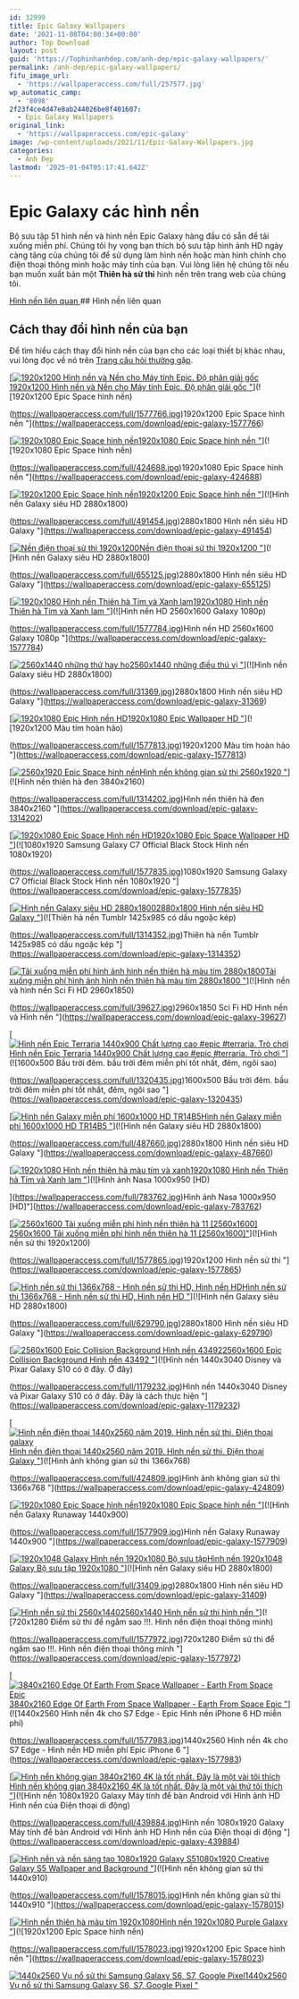 ```yaml
---
id: 32999
title: Epic Galaxy Wallpapers
date: '2021-11-08T04:00:34+00:00'
author: Top Download
layout: post
guid: 'https://Tophinhanhdep.com/anh-dep/epic-galaxy-wallpapers/'
permalink: /anh-dep/epic-galaxy-wallpapers/
fifu_image_url:
  - 'https://wallpaperaccess.com/full/257577.jpg'
wp_automatic_camp:
  - '8098'
2f23f4ce4d47e8ab244026be8f401607:
  - Epic Galaxy Wallpapers
original_link:
  - 'https://wallpaperaccess.com/epic-galaxy'
image: /wp-content/uploads/2021/11/Epic-Galaxy-Wallpapers.jpg
categories:
  - Ảnh Đẹp
lastmod: '2025-01-04T05:17:41.642Z'
---
```

# Epic Galaxy các hình nền

Bộ sưu tập 51 hình nền và hình nền Epic Galaxy hàng đầu có sẵn để tải xuống miễn phí. Chúng tôi hy vọng bạn thích bộ sưu tập hình ảnh HD ngày càng tăng của chúng tôi để sử dụng làm hình nền hoặc màn hình chính cho điện thoại thông minh hoặc máy tính của bạn. Vui lòng liên hệ chúng tôi nếu bạn muốn xuất bản một **Thiên hà sử thi** hình nền trên trang web của chúng tôi.

[Hình nền liên quan ](#related) ## Hình nền liên quan

## Cách thay đổi hình nền của bạn

Để tìm hiểu cách thay đổi hình nền của bạn cho các loại thiết bị khác nhau, vui lòng đọc về nó trên [Trang câu hỏi thường gặp](https://tophinhanhdep.com/faq/).

  
[[![1920x1200 Hình nền và Nền cho Máy tính Epic.  Độ phân giải gốc](https://wallpaperaccess.com/full/257577.jpg)1920x1200 Hình nền và Nền cho Máy tính Epic. Độ phân giải gốc "](https://wallpaperaccess.com/download/epic-galaxy-257577)](![1920x1200 Epic Space hình nền)

(https://wallpaperaccess.com/full/1577766.jpg)1920x1200 Epic Space hình nền "](https://wallpaperaccess.com/download/epic-galaxy-1577766)

[[![1920x1080 Epic Space hình nền](https://wallpaperaccess.com/full/1246743.jpg)1920x1080 Epic Space hình nền "](https://wallpaperaccess.com/download/epic-galaxy-1246743)](![1920x1080 Epic Space hình nền)

(https://wallpaperaccess.com/full/424688.jpg)1920x1080 Epic Space hình nền "](https://wallpaperaccess.com/download/epic-galaxy-424688)

[[![1920x1200 Epic Space hình nền](https://wallpaperaccess.com/full/1577773.jpg)1920x1200 Epic Space hình nền "](https://wallpaperaccess.com/download/epic-galaxy-1577773)](![Hình nền Galaxy siêu HD 2880x1800)

(https://wallpaperaccess.com/full/491454.jpg)2880x1800 Hình nền siêu HD Galaxy "](https://wallpaperaccess.com/download/epic-galaxy-491454)

[[![Nền điện thoại sử thi 1920x1200](https://wallpaperaccess.com/full/1577776.jpg)Nền điện thoại sử thi 1920x1200 "](https://wallpaperaccess.com/download/epic-galaxy-1577776)](![Hình nền Galaxy siêu HD 2880x1800)

(https://wallpaperaccess.com/full/655125.jpg)2880x1800 Hình nền siêu HD Galaxy "](https://wallpaperaccess.com/download/epic-galaxy-655125)

[[![1920x1080 Hình nền Thiên hà Tím và Xanh lam](https://wallpaperaccess.com/full/439759.jpg)1920x1080 Hình nền Thiên hà Tím và Xanh lam "](https://wallpaperaccess.com/download/epic-galaxy-439759)](![Hình nền HD 2560x1600 Galaxy 1080p)

(https://wallpaperaccess.com/full/1577784.jpg)Hình nền HD 2560x1600 Galaxy 1080p "](https://wallpaperaccess.com/download/epic-galaxy-1577784)

[[![2560x1440 những thứ hay ho](https://wallpaperaccess.com/full/1577803.jpg)2560x1440 những điều thú vị "](https://wallpaperaccess.com/download/epic-galaxy-1577803)](![Hình nền Galaxy siêu HD 2880x1800)

(https://wallpaperaccess.com/full/31369.jpg)2880x1800 Hình nền siêu HD Galaxy "](https://wallpaperaccess.com/download/epic-galaxy-31369)

[[![1920x1080 Epic Hình nền HD](https://wallpaperaccess.com/full/1577809.jpg)1920x1080 Epic Wallpaper HD "](https://wallpaperaccess.com/download/epic-galaxy-1577809)](![1920x1200 Màu tím hoàn hảo)

(https://wallpaperaccess.com/full/1577813.jpg)1920x1200 Màu tím hoàn hảo "](https://wallpaperaccess.com/download/epic-galaxy-1577813)

[[![2560x1920 Epic Space hình nền](https://wallpaperaccess.com/full/1577815.jpg)Hình nền không gian sử thi 2560x1920 "](https://wallpaperaccess.com/download/epic-galaxy-1577815)](![Hình nền thiên hà đen 3840x2160)

(https://wallpaperaccess.com/full/1314202.jpg)Hình nền thiên hà đen 3840x2160 "](https://wallpaperaccess.com/download/epic-galaxy-1314202)

[[![1920x1080 Epic Space Hình nền HD](https://wallpaperaccess.com/full/1577834.jpg)1920x1080 Epic Space Wallpaper HD "](https://wallpaperaccess.com/download/epic-galaxy-1577834)](![1080x1920 Samsung Galaxy C7 Official Black Stock Hình nền 1080x1920)

(https://wallpaperaccess.com/full/1577835.jpg)1080x1920 Samsung Galaxy C7 Official Black Stock Hình nền 1080x1920 "](https://wallpaperaccess.com/download/epic-galaxy-1577835)

[[![Hình nền Galaxy siêu HD 2880x1800](https://wallpaperaccess.com/full/85257.jpg)2880x1800 Hình nền siêu HD Galaxy "](https://wallpaperaccess.com/download/epic-galaxy-85257)](![Thiên hà nền Tumblr 1425x985 có dấu ngoặc kép)

(https://wallpaperaccess.com/full/1314352.jpg)Thiên hà nền Tumblr 1425x985 có dấu ngoặc kép "](https://wallpaperaccess.com/download/epic-galaxy-1314352)

[[![Tải xuống miễn phí hình ảnh hình nền thiên hà màu tím 2880x1800](https://wallpaperaccess.com/full/439764.jpg)Tải xuống miễn phí hình ảnh hình nền thiên hà màu tím 2880x1800 "](https://wallpaperaccess.com/download/epic-galaxy-439764)](![Hình nền và hình nền Sci Fi HD 2960x1850)

(https://wallpaperaccess.com/full/39627.jpg)2960x1850 Sci Fi HD Hình nền và Hình nền "](https://wallpaperaccess.com/download/epic-galaxy-39627)

[[![Hình nền Epic Terraria 1440x900 Chất lượng cao #epic #terraria.  Trò chơi](https://wallpaperaccess.com/full/1577846.jpg)Hình nền Epic Terraria 1440x900 Chất lượng cao #epic #terraria. Trò chơi "](https://wallpaperaccess.com/download/epic-galaxy-1577846)](![1600x500 Bầu trời đêm.  bầu trời đêm miễn phí tốt nhất, đêm, ngôi sao)

(https://wallpaperaccess.com/full/1320435.jpg)1600x500 Bầu trời đêm. bầu trời đêm miễn phí tốt nhất, đêm, ngôi sao "](https://wallpaperaccess.com/download/epic-galaxy-1320435)

[[![Hình nền Galaxy miễn phí 1600x1000 HD TR14B5](https://wallpaperaccess.com/full/1276944.jpg)Hình nền Galaxy miễn phí 1600x1000 HD TR14B5 "](https://wallpaperaccess.com/download/epic-galaxy-1276944)](![Hình nền Galaxy siêu HD 2880x1800)

(https://wallpaperaccess.com/full/487660.jpg)2880x1800 Hình nền siêu HD Galaxy "](https://wallpaperaccess.com/download/epic-galaxy-487660)

[[![1920x1080 Hình nền thiên hà màu tím và xanh](https://wallpaperaccess.com/full/1577855.jpg)1920x1080 Hình nền Thiên hà Tím và Xanh lam "](https://wallpaperaccess.com/download/epic-galaxy-1577855)](![Hình ảnh Nasa 1000x950 [HD)

](https://wallpaperaccess.com/full/783762.jpg)Hình ảnh Nasa 1000x950 \[HD\]"](https://wallpaperaccess.com/download/epic-galaxy-783762)

[[![2560x1600 Tải xuống miễn phí hình nền thiên hà 11 [2560x1600]](https://wallpaperaccess.com/full/1577861.jpg)2560x1600 Tải xuống miễn phí hình nền thiên hà 11 \[2560x1600\]"](https://wallpaperaccess.com/download/epic-galaxy-1577861)](![Hình nền sử thi 1920x1200)

(https://wallpaperaccess.com/full/1577865.jpg)1920x1200 Hình nền sử thi "](https://wallpaperaccess.com/download/epic-galaxy-1577865)

[[![Hình nền sử thi 1366x768 - Hình nền sử thi HD, Hình nền HD](https://wallpaperaccess.com/full/1577880.jpg)Hình nền sử thi 1366x768 - Hình nền sử thi HD, Hình nền HD "](https://wallpaperaccess.com/download/epic-galaxy-1577880)](![Hình nền Galaxy siêu HD 2880x1800)

(https://wallpaperaccess.com/full/629790.jpg)2880x1800 Hình nền siêu HD Galaxy "](https://wallpaperaccess.com/download/epic-galaxy-629790)

[[![2560x1600 Epic Collision Background Hình nền 43492](https://wallpaperaccess.com/full/1577888.jpg)2560x1600 Epic Collision Background Hình nền 43492 "](https://wallpaperaccess.com/download/epic-galaxy-1577888)](![Hình nền 1440x3040 Disney và Pixar Galaxy S10 có ở đây.  Ở đây)

(https://wallpaperaccess.com/full/1179232.jpg)Hình nền 1440x3040 Disney và Pixar Galaxy S10 có ở đây. Đây là cách thực hiện "](https://wallpaperaccess.com/download/epic-galaxy-1179232)

[[![Hình nền điện thoại 1440x2560 năm 2019. Hình nền sử thi.  Điện thoại galaxy](https://wallpaperaccess.com/full/1577897.jpg)Hình nền điện thoại 1440x2560 năm 2019. Hình nền sử thi. Điện thoại Galaxy "](https://wallpaperaccess.com/download/epic-galaxy-1577897)](![Hình ảnh không gian sử thi 1366x768)

(https://wallpaperaccess.com/full/424809.jpg)Hình ảnh không gian sử thi 1366x768 "](https://wallpaperaccess.com/download/epic-galaxy-424809)

[[![1920x1080 Epic Space hình nền](https://wallpaperaccess.com/full/828836.jpg)1920x1080 Epic Space hình nền "](https://wallpaperaccess.com/download/epic-galaxy-828836)](![Hình nền Galaxy Runaway 1440x900)

(https://wallpaperaccess.com/full/1577909.jpg)Hình nền Galaxy Runaway 1440x900 "](https://wallpaperaccess.com/download/epic-galaxy-1577909)

[[![1920x1048 Galaxy Hình nền 1920x1080 Bộ sưu tập](https://wallpaperaccess.com/full/1577941.jpg)Hình nền 1920x1048 Galaxy Bộ sưu tập 1920x1080 "](https://wallpaperaccess.com/download/epic-galaxy-1577941)](![Hình nền Galaxy siêu HD 2880x1800)

(https://wallpaperaccess.com/full/31409.jpg)2880x1800 Hình nền siêu HD Galaxy "](https://wallpaperaccess.com/download/epic-galaxy-31409)

[[![Hình nền sử thi 2560x1440](https://wallpaperaccess.com/full/1577954.jpg)2560x1440 Hình nền sử thi hình nền "](https://wallpaperaccess.com/download/epic-galaxy-1577954)](![720x1280 Điểm sử thi để ngắm sao !!!.  Hình nền điện thoại thông minh)

(https://wallpaperaccess.com/full/1577972.jpg)720x1280 Điểm sử thi để ngắm sao !!!. Hình nền điện thoại thông minh "](https://wallpaperaccess.com/download/epic-galaxy-1577972)

[[![3840x2160 Edge Of Earth From Space Wallpaper - Earth From Space Epic](https://wallpaperaccess.com/full/1577974.jpg)3840x2160 Edge Of Earth From Space Wallpaper - Earth From Space Epic "](https://wallpaperaccess.com/download/epic-galaxy-1577974)](![1440x2560 Hình nền 4k cho S7 Edge - Epic Hình nền iPhone 6 HD miễn phí)

(https://wallpaperaccess.com/full/1577983.jpg)1440x2560 Hình nền 4k cho S7 Edge - Hình nền HD miễn phí Epic iPhone 6 "](https://wallpaperaccess.com/download/epic-galaxy-1577983)

 [[![Hình nền không gian 3840x2160 4K là tốt nhất.  Đây là một vài tôi thích](https://wallpaperaccess.com/full/29325.jpg)Hình nền không gian 3840x2160 4K là tốt nhất. Đây là một vài thứ tôi thích "](https://wallpaperaccess.com/download/epic-galaxy-29325)](![Hình nền 1080x1920 Galaxy Máy tính để bàn Android với Hình ảnh HD Hình nền của Điện thoại di động)

(https://wallpaperaccess.com/full/439884.jpg)Hình nền 1080x1920 Galaxy Máy tính để bàn Android với Hình ảnh HD Hình nền của Điện thoại di động "](https://wallpaperaccess.com/download/epic-galaxy-439884)

[[![Hình nền và nền sáng tạo 1080x1920 Galaxy S5](https://wallpaperaccess.com/full/1578004.jpg)1080x1920 Creative Galaxy S5 Wallpaper and Background "](https://wallpaperaccess.com/download/epic-galaxy-1578004)](![Hình nền không gian sử thi 1440x910)

(https://wallpaperaccess.com/full/1578015.jpg)Hình nền không gian sử thi 1440x910 "](https://wallpaperaccess.com/download/epic-galaxy-1578015)

[[![Hình nền thiên hà màu tím 1920x1080](https://wallpaperaccess.com/full/1258861.jpg)Hình nền 1920x1080 Purple Galaxy "](https://wallpaperaccess.com/download/epic-galaxy-1258861)](![1920x1200 Epic Space hình nền)

(https://wallpaperaccess.com/full/1578023.jpg)1920x1200 Epic Space hình nền "](https://wallpaperaccess.com/download/epic-galaxy-1578023)

[![1440x2560 Vụ nổ sử thi Samsung Galaxy S6, S7, Google Pixel](https://wallpaperaccess.com/full/1578028.jpg)1440x2560 Vụ nổ sử thi Samsung Galaxy S6, S7, Google Pixel "](https://wallpaperaccess.com/download/epic-galaxy-1578028)
